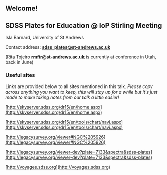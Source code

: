 ## Welcome!
## SDSS Plates for Education @ IoP Stirling Meeting 

Isla Barnard, University of St Andrews 

Contact address:
**sdss_plates@st-andrews.ac.uk**

(Rita Tojeiro **rmftr@st-andrews.ac.uk**  is currently at conference in Utah, back in June)


### Useful sites
Links are provided below to all sites mentioned in this talk.
_Please copy across anything you want to keep, this will stay up for a while but it's just made to make taking notes from our talk a little easier!_ 



[http://skyserver.sdss.org/dr15/en/home.aspx](http://skyserver.sdss.org/dr15/en/home.aspx)

[http://skyserver.sdss.org/dr15/en/tools/chart/navi.aspx](http://skyserver.sdss.org/dr15/en/tools/chart/navi.aspx)

[http://legacysurvey.org/viewer#NGC%205926](http://legacysurvey.org/viewer#NGC%205926)

[http://legacysurvey.org/viewer-dev?plate=7133&spectra&sdss-plates](http://legacysurvey.org/viewer-dev?plate=7133&spectra&sdss-plates)

[http://voyages.sdss.org](http://voyages.sdss.org)

